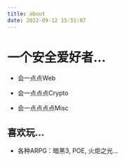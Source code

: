 ```yaml
---
title: about
date: 2022-09-12 15:51:07
---
```


# 一个安全爱好者...

+ 会一点点Web

+ 会一点点点Crypto
+ 会一点点点点Misc

## 喜欢玩...

+ 各种ARPG：暗黑3, POE, 火炬之光...
